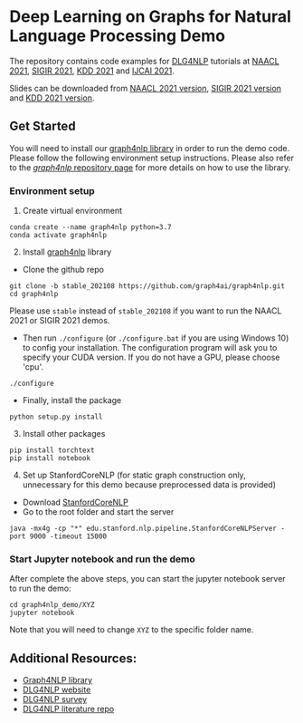 # Deep Learning on Graphs for Natural Language Processing Demo


The repository contains code examples for [DLG4NLP](https://dlg4nlp.github.io) tutorials at [NAACL 2021](https://2021.naacl.org), [SIGIR 2021](https://sigir.org/sigir2021/), [KDD 2021](https://www.kdd.org/kdd2021/) and [IJCAI 2021](http://ijcai-21.org). 

Slides can be downloaded from [NAACL 2021 version](https://drive.google.com/file/d/1_7cPySt9Pzfd6MaqNihD4FkKI0qzf-s4/view), [SIGIR 2021 version](https://drive.google.com/file/d/1A9Gtzyan4tqFTgmNsNfwOkO4ELR77iNh/view) and [KDD 2021 version](https://drive.google.com/file/d/1sFUz1Yp82oOR9Q95n_GwVI9vmhUxe9oY/view).


## Get Started

You will need to install our [graph4nlp library](https://github.com/graph4ai/graph4nlp) in order to run the demo code. Please follow the following environment setup instructions. Please also refer to the [*graph4nlp* repository page](https://github.com/graph4ai/graph4nlp#readme) for more details on how to use the library.


### Environment setup

1. Create virtual environment
```
conda create --name graph4nlp python=3.7
conda activate graph4nlp
```

2. Install [graph4nlp](https://github.com/graph4ai/graph4nlp) library
- Clone the github repo
```
git clone -b stable_202108 https://github.com/graph4ai/graph4nlp.git
cd graph4nlp
```
Please use `stable` instead of `stable_202108` if you want to run the NAACL 2021 or SIGIR 2021 demos.

- Then run `./configure` (or `./configure.bat` if you are using Windows 10) to config your installation. The configuration program will ask you to specify your CUDA version. If you do not have a GPU, please choose 'cpu'.
```
./configure
```
- Finally, install the package
```
python setup.py install
```
3. Install other packages
```
pip install torchtext
pip install notebook
```

4. Set up StanfordCoreNLP (for static graph construction only, unnecessary for this demo because preprocessed data is provided)
- Download [StanfordCoreNLP](https://stanfordnlp.github.io/CoreNLP/)
- Go to the root folder and start the server
```
java -mx4g -cp "*" edu.stanford.nlp.pipeline.StanfordCoreNLPServer -port 9000 -timeout 15000
```


### Start Jupyter notebook and run the demo

After complete the above steps, you can start the jupyter notebook server to run the demo:
```
cd graph4nlp_demo/XYZ
jupyter notebook
```
Note that you will need to change `XYZ` to the specific folder name.

## Additional Resources:

* [Graph4NLP library](https://github.com/graph4ai/graph4nlp)
* [DLG4NLP website](https://dlg4nlp.github.io/index.html)
* [DLG4NLP survey](https://arxiv.org/pdf/2106.06090)
* [DLG4NLP literature repo](https://github.com/graph4ai/graph4nlp_literature)

<!-- ### Citation: -->

